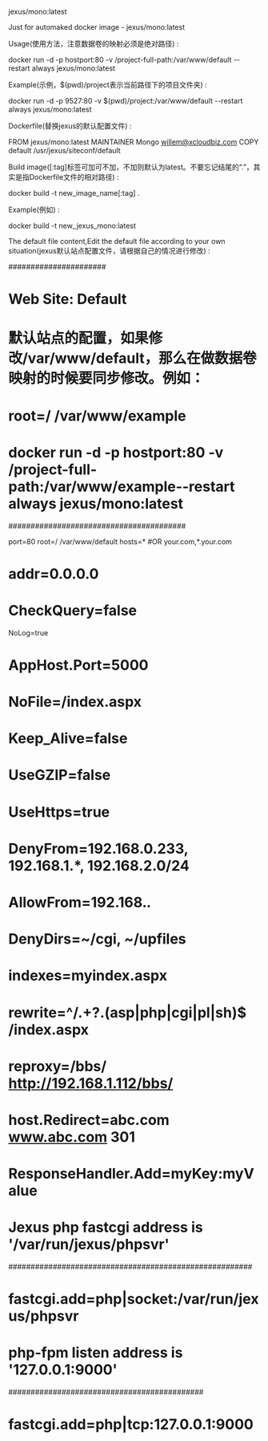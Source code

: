 jexus/mono:latest

Just for automaked docker image - jexus/mono:latest

Usage(使用方法，注意数据卷的映射必须是绝对路径) :

docker run -d -p hostport:80 -v /project-full-path:/var/www/default --restart always jexus/mono:latest

Example(示例，$(pwd)/project表示当前路径下的项目文件夹) :

docker run -d -p 9527:80 -v $(pwd)/project:/var/www/default --restart always jexus/mono:latest

Dockerfile(替换jexus的默认配置文件) :

FROM jexus/mono:latest
MAINTAINER Mongo willem@xcloudbiz.com
COPY default /usr/jexus/siteconf/default

Build image([:tag]标签可加可不加，不加则默认为latest。不要忘记结尾的“.”，其实是指Dockerfile文件的相对路径) :

docker build -t new_image_name[:tag] .

Example(例如) :

docker build -t new_jexus_mono:latest

The default file content,Edit the default file according to your own situation(jexus默认站点配置文件，请根据自己的情况进行修改) :

######################
# Web Site: Default
# 默认站点的配置，如果修改/var/www/default，那么在做数据卷映射的时候要同步修改。例如：
# root=/ /var/www/example
# docker run -d -p hostport:80 -v /project-full-path:/var/www/example--restart always jexus/mono:latest
########################################

port=80
root=/ /var/www/default
hosts=*    #OR your.com,*.your.com

# addr=0.0.0.0
# CheckQuery=false
NoLog=true
# AppHost.Port=5000
# NoFile=/index.aspx
# Keep_Alive=false
# UseGZIP=false
# UseHttps=true
# DenyFrom=192.168.0.233, 192.168.1.*, 192.168.2.0/24
# AllowFrom=192.168.*.*
# DenyDirs=~/cgi, ~/upfiles
# indexes=myindex.aspx
# rewrite=^/.+?\.(asp|php|cgi|pl|sh)$ /index.aspx
# reproxy=/bbs/ http://192.168.1.112/bbs/
# host.Redirect=abc.com www.abc.com  301
# ResponseHandler.Add=myKey:myValue

# Jexus php fastcgi address is '/var/run/jexus/phpsvr'
#######################################################
# fastcgi.add=php|socket:/var/run/jexus/phpsvr

# php-fpm listen address is '127.0.0.1:9000'
############################################
# fastcgi.add=php|tcp:127.0.0.1:9000
